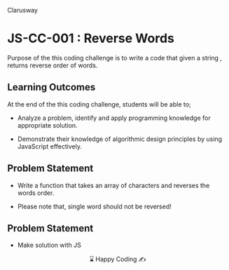 <p>Clarusway<img align="right"
  src="https://secure.meetupstatic.com/photos/event/3/1/b/9/600_488352729.jpeg"  width="15px"></p>

# JS-CC-001 : Reverse Words

Purpose of the this coding challenge is to write a code that given a string , returns reverse order of words.

## Learning Outcomes

At the end of the this coding challenge, students will be able to;

- Analyze a problem, identify and apply programming knowledge for appropriate solution.

- Demonstrate their knowledge of algorithmic design principles by using JavaScript effectively.

## Problem Statement

- Write a function that takes an array of characters and reverses the words order.

- Please note that, single word should not be reversed!

## Problem Statement

- Make solution with JS

<center> ⌛ Happy Coding  ✍ </center>
